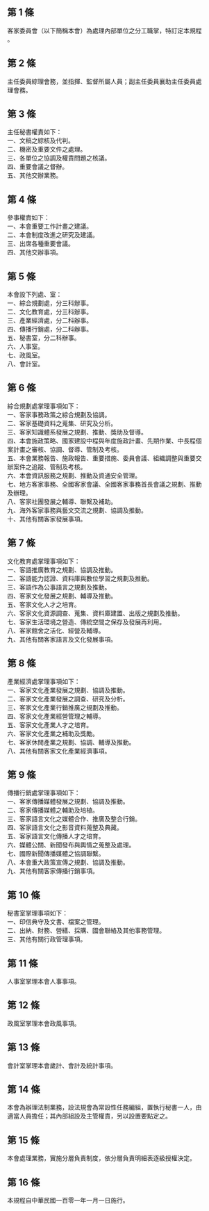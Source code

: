 第 1 條
-------
客家委員會（以下簡稱本會）為處理內部單位之分工職掌，特訂定本規程  
。

第 2 條
-------
主任委員綜理會務，並指揮、監督所屬人員；副主任委員襄助主任委員處  
理會務。

第 3 條
-------
主任秘書權責如下：  
一、文稿之綜核及代判。  
二、機密及重要文件之處理。  
三、各單位之協調及權責問題之核議。  
四、重要會議之督辦。  
五、其他交辦業務。

第 4 條
-------
參事權責如下：  
一、本會重要工作計畫之建議。  
二、本會制度改進之研究及建議。  
三、出席各種重要會議。  
四、其他交辦事項。

第 5 條
-------
本會設下列處、室：  
一、綜合規劃處，分三科辦事。  
二、文化教育處，分三科辦事。  
三、產業經濟處，分二科辦事。  
四、傳播行銷處，分二科辦事。  
五、秘書室，分二科辦事。  
六、人事室。  
七、政風室。  
八、會計室。

第 6 條
-------
綜合規劃處掌理事項如下：  
一、客家事務政策之綜合規劃及協調。  
二、客家基礎資料之蒐集、研究及分析。  
三、客家知識體系發展之規劃、推動、獎助及督導。  
四、本會施政策略、國家建設中程與年度施政計畫、先期作業、中長程個  
    案計畫之審核、協調、督導、管制及考核。  
五、本會業務報告、施政報告、重要措施、委員會議、組織調整與重要交  
    辦案件之追蹤、管制及考核。  
六、本會資訊服務之規劃、推動及資通安全管理。  
七、地方客家事務、全國客家會議、全國客家事務首長會議之規劃、推動  
    及辦理。  
八、客家社團發展之輔導、聯繫及補助。  
九、海外客家事務與藝文交流之規劃、協調及推動。  
十、其他有關客家發展事項。

第 7 條
-------
文化教育處掌理事項如下：  
一、客語推廣教育之規劃、協調及推動。  
二、客語能力認證、資料庫與數位學習之規劃及推動。  
三、客語作為公事語言之規劃及推動。  
四、客家文化發展之規劃、輔導及推動。  
五、客家文化人才之培育。  
六、客家文化資源調查、蒐集、資料庫建置、出版之規劃及推動。  
七、客家生活環境之營造、傳統空間之保存及發展再利用。  
八、客家館舍之活化、經營及輔導。  
九、其他有關客家語言及文化發展事項。

第 8 條
-------
產業經濟處掌理事項如下：  
一、客家文化產業發展之規劃、協調及推動。  
二、客家文化產業發展之調查、研究及分析。  
三、客家文化產業行銷推廣之規劃及推動。  
四、客家文化產業經營管理之輔導。  
五、客家文化產業人才之培育。  
六、客家文化產業之補助及獎勵。  
七、客家休閒產業之規劃、協調、輔導及推動。  
八、其他有關客家文化產業經濟事項。

第 9 條
-------
傳播行銷處掌理事項如下：  
一、客家傳播媒體發展之規劃、協調及推動。  
二、客家傳播媒體之輔助及培植。  
三、客家語言文化之媒體合作、推廣及整合行銷。  
四、客家語言文化之影音資料蒐整及典藏。  
五、客家語言文化傳播人才之培育。  
六、媒體公關、新聞發布與輿情之蒐整及處理。  
七、國際新聞傳播媒體之協調聯繫。  
八、本會重大政策宣傳之規劃、協調及推動。  
九、其他有關客家傳播行銷事項。

第 10 條
--------
秘書室掌理事項如下：  
一、印信典守及文書、檔案之管理。  
二、出納、財務、營繕、採購、國會聯絡及其他事務管理。  
三、其他有關行政管理事項。

第 11 條
--------
人事室掌理本會人事事項。

第 12 條
--------
政風室掌理本會政風事項。

第 13 條
--------
會計室掌理本會歲計、會計及統計事項。

第 14 條
--------
本會為辦理法制業務，設法規會為常設性任務編組，置執行秘書一人，由  
適當人員擔任；其內部組設及主管權責，另以設置要點定之。

第 15 條
--------
本會處理業務，實施分層負責制度，依分層負責明細表逐級授權決定。

第 16 條
--------
本規程自中華民國一百零一年一月一日施行。

